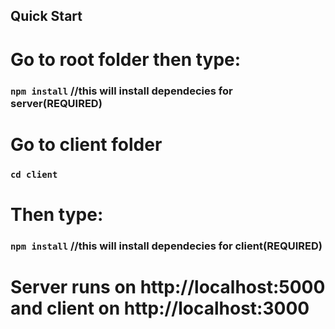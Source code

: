 ## Quick Start

# Go to root folder then type:

### `npm install` //this will install dependecies for server(REQUIRED)

# Go to client folder

### `cd client`

# Then type:

### `npm install` //this will install dependecies for client(REQUIRED)


# Server runs on http://localhost:5000 and client on http://localhost:3000
